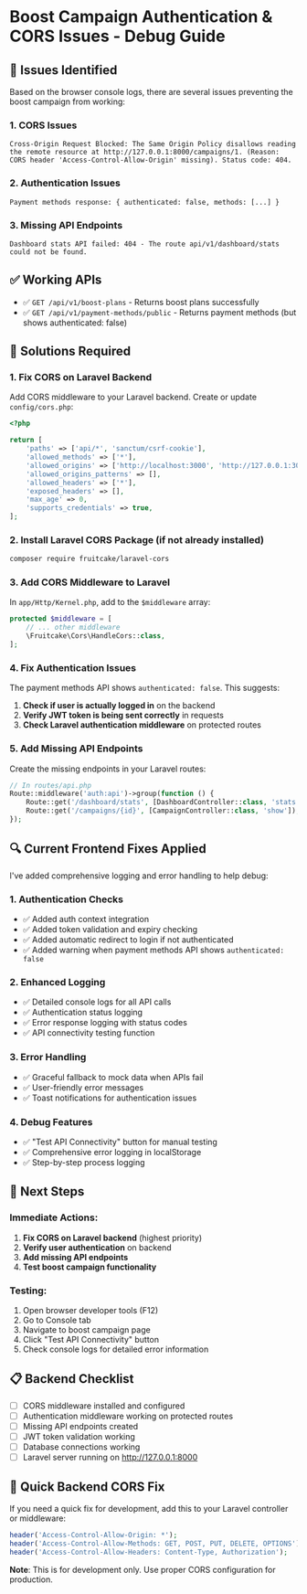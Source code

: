 # Boost Campaign Authentication & CORS Issues - Debug Guide

## 🚨 Issues Identified

Based on the browser console logs, there are several issues preventing the boost campaign from working:

### 1. CORS Issues
```
Cross-Origin Request Blocked: The Same Origin Policy disallows reading the remote resource at http://127.0.0.1:8000/campaigns/1. (Reason: CORS header 'Access-Control-Allow-Origin' missing). Status code: 404.
```

### 2. Authentication Issues
```
Payment methods response: { authenticated: false, methods: [...] }
```

### 3. Missing API Endpoints
```
Dashboard stats API failed: 404 - The route api/v1/dashboard/stats could not be found.
```

## ✅ Working APIs
- ✅ `GET /api/v1/boost-plans` - Returns boost plans successfully
- ✅ `GET /api/v1/payment-methods/public` - Returns payment methods (but shows authenticated: false)

## 🔧 Solutions Required

### 1. Fix CORS on Laravel Backend

Add CORS middleware to your Laravel backend. Create or update `config/cors.php`:

```php
<?php

return [
    'paths' => ['api/*', 'sanctum/csrf-cookie'],
    'allowed_methods' => ['*'],
    'allowed_origins' => ['http://localhost:3000', 'http://127.0.0.1:3000', 'http://localhost:5173', 'http://127.0.0.1:5173'],
    'allowed_origins_patterns' => [],
    'allowed_headers' => ['*'],
    'exposed_headers' => [],
    'max_age' => 0,
    'supports_credentials' => true,
];
```

### 2. Install Laravel CORS Package (if not already installed)

```bash
composer require fruitcake/laravel-cors
```

### 3. Add CORS Middleware to Laravel

In `app/Http/Kernel.php`, add to the `$middleware` array:

```php
protected $middleware = [
    // ... other middleware
    \Fruitcake\Cors\HandleCors::class,
];
```

### 4. Fix Authentication Issues

The payment methods API shows `authenticated: false`. This suggests:

1. **Check if user is actually logged in** on the backend
2. **Verify JWT token is being sent correctly** in requests
3. **Check Laravel authentication middleware** on protected routes

### 5. Add Missing API Endpoints

Create the missing endpoints in your Laravel routes:

```php
// In routes/api.php
Route::middleware('auth:api')->group(function () {
    Route::get('/dashboard/stats', [DashboardController::class, 'stats']);
    Route::get('/campaigns/{id}', [CampaignController::class, 'show']);
});
```

## 🔍 Current Frontend Fixes Applied

I've added comprehensive logging and error handling to help debug:

### 1. Authentication Checks
- ✅ Added auth context integration
- ✅ Added token validation and expiry checking
- ✅ Added automatic redirect to login if not authenticated
- ✅ Added warning when payment methods API shows `authenticated: false`

### 2. Enhanced Logging
- ✅ Detailed console logs for all API calls
- ✅ Authentication status logging
- ✅ Error response logging with status codes
- ✅ API connectivity testing function

### 3. Error Handling
- ✅ Graceful fallback to mock data when APIs fail
- ✅ User-friendly error messages
- ✅ Toast notifications for authentication issues

### 4. Debug Features
- ✅ "Test API Connectivity" button for manual testing
- ✅ Comprehensive error logging in localStorage
- ✅ Step-by-step process logging

## 🚀 Next Steps

### Immediate Actions:
1. **Fix CORS on Laravel backend** (highest priority)
2. **Verify user authentication** on backend
3. **Add missing API endpoints**
4. **Test boost campaign functionality**

### Testing:
1. Open browser developer tools (F12)
2. Go to Console tab
3. Navigate to boost campaign page
4. Click "Test API Connectivity" button
5. Check console logs for detailed error information

## 📋 Backend Checklist

- [ ] CORS middleware installed and configured
- [ ] Authentication middleware working on protected routes
- [ ] Missing API endpoints created
- [ ] JWT token validation working
- [ ] Database connections working
- [ ] Laravel server running on http://127.0.0.1:8000

## 🔧 Quick Backend CORS Fix

If you need a quick fix for development, add this to your Laravel controller or middleware:

```php
header('Access-Control-Allow-Origin: *');
header('Access-Control-Allow-Methods: GET, POST, PUT, DELETE, OPTIONS');
header('Access-Control-Allow-Headers: Content-Type, Authorization');
```

**Note**: This is for development only. Use proper CORS configuration for production.
